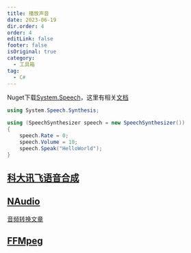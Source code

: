 ```yaml
---
title: 播放声音
date: 2023-06-19
dir.order: 4
order: 4
editLink: false
footer: false
isOriginal: true
category:
  - 工具箱
tag:
  - C#
---
```


Nuget下载[System.Speech](https://www.nuget.org/packages/System.Speech)，这里有相关[文档](https://learn.microsoft.com/zh-cn/dotnet/api/system.speech.synthesis.speechsynthesizer?view=netframework-4.8)

```cs
using System.Speech.Synthesis;

using (SpeechSynthesizer speech = new SpeechSynthesizer())
{
    speech.Rate = 0;
    speech.Volume = 10;
    speech.Speak("HelloWorld");
}
```

## [科大讯飞语音合成](../ifly/voice.md)

## [NAudio](https://github.com/naudio/NAudio)

[音频转换文章](https://www.codeproject.com/Articles/501521/How-to-convert-between-most-audio-formats-in-NET)

## [FFMpeg](https://ffmpeg.org/)
